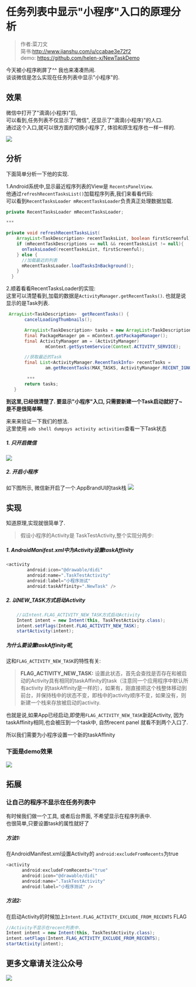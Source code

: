 # 任务列表中显示"小程序"入口的原理分析 

>作者:菜刀文   
>简书:http://www.jianshu.com/u/ccabae3e72f2  
demo: https://github.com/helen-x/NewTaskDemo  

今天被小程序刷屏了^^  我也来凑凑热闹.  
谈谈微信是怎么实现在任务列表中显示"小程序"的. 

## 效果
微信中打开了"滴滴(小程序)"后,   
可以看到,任务列表不仅显示了"微信", 还显示了"滴滴(小程序)"的人口.  
通过这个入口,就可以很方面的切换小程序了, 体验和原生程序也一样一样的. 

![](http://upload-images.jianshu.io/upload_images/4048192-4cc465a56b1ecea0.png?imageMogr2/auto-orient/strip%7CimageView2/2/w/1240)



## 分析   

下面简单分析一下他的实现.    

1.Android系统中,显示最近程序列表的View是 `RecentsPanelView`.    
  他通过`refreshRecentTasksList()`加载程序列表,我们来看看代码:  
可以看到`RecentTasksLoader mRecentTasksLoader`负责真正处理数据加载.   

```java    
private RecentTasksLoader mRecentTasksLoader;  

***  

private void refreshRecentTasksList(
    ArrayList<TaskDescription> recentTasksList, boolean firstScreenful) {
    if (mRecentTaskDescriptions == null && recentTasksList != null){
      onTasksLoaded(recentTasksList, firstScreenful);
    } else {
      //加载最近的列表
      mRecentTasksLoader.loadTasksInBackground();
    }
  }
```

2.顺着看看RecentTasksLoader的实现:   
    这里可以清楚看到,加载的数据是`ActivityManager.getRecentTasks()`. 
    也就是说显示的是Task列表.

```java   
 ArrayList<TaskDescription>  getRecentTasks() {
       cancelLoadingThumbnails();

       ArrayList<TaskDescription> tasks = new ArrayList<TaskDescription>();
       final PackageManager pm = mContext.getPackageManager();
       final ActivityManager am = (ActivityManager)
               mContext.getSystemService(Context.ACTIVITY_SERVICE);

       //获取最近的Task
       final List<ActivityManager.RecentTaskInfo> recentTasks =
               am.getRecentTasks(MAX_TASKS, ActivityManager.RECENT_IGNORE_UNAVAILABLE);

        ***
       return tasks;
   }

```


__到这里,已经很清楚了. 要显示"小程序"入口, 只需要新建一个Task启动就好了~  
是不是很简单啊.__   

来来来验证一下我们的想法.    
这里使用 `adb shell dumpsys activity activities`查看一下Task状态   
##### 1. 只开启微信    
![](http://upload-images.jianshu.io/upload_images/4048192-a831dd63c388583c.png?imageMogr2/auto-orient/strip%7CimageView2/2/w/1240)

##### 2. 开启小程序    
如下图所示, 微信新开启了一个.AppBrandUI的task栈
![](http://upload-images.jianshu.io/upload_images/4048192-5a0c5c7ec755e2cf.png?imageMogr2/auto-orient/strip%7CimageView2/2/w/1240)


## 实现     

知道原理,实现就很简单了.    
>假设小程序的Activity是 TaskTestActivity,整个实现分两步:     

##### 1. AndroidManifest.xml中为Activity设置taskAffinity     

```java  
<activity
        android:icon="@drawable/didi"
        android:name=".TaskTestActivity"
        android:label="小程序测试"
        android:taskAffinity=".NewTask" />    

```  

##### 2. 以NEW_TASK方式启动Activity   

```java   
    //以Intent.FLAG_ACTIVITY_NEW_TASK方式启动Activity
    Intent intent = new Intent(this, TaskTestActivity.class);
    intent.setFlags(Intent.FLAG_ACTIVITY_NEW_TASK);
    startActivity(intent);

``` 

##### 为什么要设置taskAffinity呢,  
这和`FLAG_ACTIVITY_NEW_TASK`的特性有关:
>__FLAG_ACTIVITY_NEW_TASK:__ 设置此状态，首先会查找是否存在和被启动的Activity具有相同的taskAffinity的task（注意同一个应用程序中默认所有activity 的taskAffinity是一样的），如果有，刚直接把这个栈整体移动到前台，并保持栈中的状态不变，即栈中的activity顺序不变，如果没有，则新建一个栈来存放被启动的activity.   

也就是说,如果App已经启动,即使用`FLAG_ACTIVITY_NEW_TASK`新起Activity, 因为taskAffinity相同,也会被压到一个task中, 自然recent panel 就看不到两个入口了.  

所以我们需要为小程序设置一个新的taskAffinity    

### 下面是demo效果   
![](http://upload-images.jianshu.io/upload_images/4048192-52b2129bdbcf56b5.png?imageMogr2/auto-orient/strip%7CimageView2/2/w/1240)  


## 拓展   

### 让自己的程序不显示在任务列表中      

有时候我们做一个工具, 或者后台界面, 不希望显示在程序列表中.      
也很简单,只要设置task的属性就好了    

##### 方法1:   

在AndroidManifest.xml设置Activity的  `android:excludeFromRecents`为true   
   
```java     
<activity
      android:excludeFromRecents="true"
      android:icon="@drawable/didi"
      android:name=".TaskTestActivity"
      android:label="小程序测试" />
```  

##### 方法2:   

在启动Activity的时候加上`Intent.FLAG_ACTIVITY_EXCLUDE_FROM_RECENTS` FLAG    

```java      
//Activity不显示在recent列表中.
Intent intent = new Intent(this, TaskTestActivity.class);
intent.setFlags(Intent.FLAG_ACTIVITY_EXCLUDE_FROM_RECENTS);
startActivity(intent);
``` 


## 更多文章请关注公众号   

![](http://upload-images.jianshu.io/upload_images/4048192-ece9d6c782f566d8.png?imageMogr2/auto-orient/strip%7CimageView2/2/w/1240)